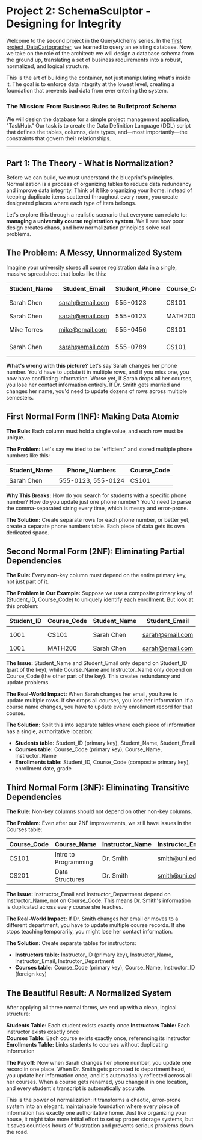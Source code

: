 # Project 2: SchemaSculptor - Designing for Integrity

Welcome to the second project in the QueryAlchemy series. In the [first project, DataCartographer](./DataCartographer/), we learned to query an existing database. Now, we take on the role of the architect: we will design a database schema from the ground up, translating a set of business requirements into a robust, normalized, and logical structure.

This is the art of building the container, not just manipulating what's inside it. The goal is to enforce data integrity at the lowest level, creating a foundation that prevents bad data from ever entering the system.

### The Mission: From Business Rules to Bulletproof Schema

We will design the database for a simple project management application, "TaskHub." Our task is to create the Data Definition Language (DDL) script that defines the tables, columns, data types, and—most importantly—the constraints that govern their relationships.

---

## Part 1: The Theory - What is Normalization?

Before we can build, we must understand the blueprint's principles. Normalization is a process of organizing tables to reduce data redundancy and improve data integrity. Think of it like organizing your home: instead of keeping duplicate items scattered throughout every room, you create designated places where each type of item belongs.

Let's explore this through a realistic scenario that everyone can relate to: **managing a university course registration system**. We'll see how poor design creates chaos, and how normalization principles solve real problems.

## The Problem: A Messy, Unnormalized System

Imagine your university stores all course registration data in a single, massive spreadsheet that looks like this:

| Student_Name | Student_Email   | Student_Phone | Course_Code | Course_Name          | Instructor_Name | Instructor_Email | Credits | Semester    |
| ------------ | --------------- | ------------- | ----------- | -------------------- | --------------- | ---------------- | ------- | ----------- |
| Sarah Chen   | sarah@email.com | 555-0123      | CS101       | Intro to Programming | Dr. Smith       | smith@uni.edu    | 3       | Fall 2024   |
| Sarah Chen   | sarah@email.com | 555-0123      | MATH200     | Calculus II          | Prof. Johnson   | johnson@uni.edu  | 4       | Fall 2024   |
| Mike Torres  | mike@email.com  | 555-0456      | CS101       | Intro to Programming | Dr. Smith       | smith@uni.edu    | 3       | Fall 2024   |
| Sarah Chen   | sarah@email.com | 555-0789      | CS101       | Intro to Programming | Dr. Smith       | smith@uni.edu    | 3       | Spring 2025 |

**What's wrong with this picture?** Let's say Sarah changes her phone number. You'd have to update it in multiple rows, and if you miss one, you now have conflicting information. Worse yet, if Sarah drops all her courses, you lose her contact information entirely. If Dr. Smith gets married and changes her name, you'd need to update dozens of rows across multiple semesters.

## First Normal Form (1NF): Making Data Atomic

**The Rule:** Each column must hold a single value, and each row must be unique.

**The Problem:** Let's say we tried to be "efficient" and stored multiple phone numbers like this:

| Student_Name | Phone_Numbers      | Course_Code |
| ------------ | ------------------ | ----------- |
| Sarah Chen   | 555-0123, 555-0124 | CS101       |

**Why This Breaks:** How do you search for students with a specific phone number? How do you update just one phone number? You'd need to parse the comma-separated string every time, which is messy and error-prone.

**The Solution:** Create separate rows for each phone number, or better yet, create a separate phone numbers table. Each piece of data gets its own dedicated space.

## Second Normal Form (2NF): Eliminating Partial Dependencies

**The Rule:** Every non-key column must depend on the entire primary key, not just part of it.

**The Problem in Our Example:** Suppose we use a composite primary key of (Student_ID, Course_Code) to uniquely identify each enrollment. But look at this problem:

| Student_ID | Course_Code | Student_Name | Student_Email   | Course_Name          | Instructor_Name |
| ---------- | ----------- | ------------ | --------------- | -------------------- | --------------- |
| 1001       | CS101       | Sarah Chen   | sarah@email.com | Intro to Programming | Dr. Smith       |
| 1001       | MATH200     | Sarah Chen   | sarah@email.com | Calculus II          | Prof. Johnson   |

**The Issue:** Student_Name and Student_Email only depend on Student_ID (part of the key), while Course_Name and Instructor_Name only depend on Course_Code (the other part of the key). This creates redundancy and update problems.

**The Real-World Impact:** When Sarah changes her email, you have to update multiple rows. If she drops all courses, you lose her information. If a course name changes, you have to update every enrollment record for that course.

**The Solution:** Split this into separate tables where each piece of information has a single, authoritative location:

- **Students table:** Student_ID (primary key), Student_Name, Student_Email
- **Courses table:** Course_Code (primary key), Course_Name, Instructor_Name
- **Enrollments table:** Student_ID, Course_Code (composite primary key), enrollment date, grade

## Third Normal Form (3NF): Eliminating Transitive Dependencies

**The Rule:** Non-key columns should not depend on other non-key columns.

**The Problem:** Even after our 2NF improvements, we still have issues in the Courses table:

| Course_Code | Course_Name          | Instructor_Name | Instructor_Email | Instructor_Department |
| ----------- | -------------------- | --------------- | ---------------- | --------------------- |
| CS101       | Intro to Programming | Dr. Smith       | smith@uni.edu    | Computer Science      |
| CS201       | Data Structures      | Dr. Smith       | smith@uni.edu    | Computer Science      |

**The Issue:** Instructor_Email and Instructor_Department depend on Instructor_Name, not on Course_Code. This means Dr. Smith's information is duplicated across every course she teaches.

**The Real-World Impact:** If Dr. Smith changes her email or moves to a different department, you have to update multiple course records. If she stops teaching temporarily, you might lose her contact information.

**The Solution:** Create separate tables for instructors:

- **Instructors table:** Instructor_ID (primary key), Instructor_Name, Instructor_Email, Instructor_Department
- **Courses table:** Course_Code (primary key), Course_Name, Instructor_ID (foreign key)

## The Beautiful Result: A Normalized System

After applying all three normal forms, we end up with a clean, logical structure:

**Students Table:** Each student exists exactly once **Instructors Table:** Each instructor exists exactly once  
**Courses Table:** Each course exists exactly once, referencing its instructor **Enrollments Table:** Links students to courses without duplicating information

**The Payoff:** Now when Sarah changes her phone number, you update one record in one place. When Dr. Smith gets promoted to department head, you update her information once, and it's automatically reflected across all her courses. When a course gets renamed, you change it in one location, and every student's transcript is automatically accurate.

This is the power of normalization: it transforms a chaotic, error-prone system into an elegant, maintainable foundation where every piece of information has exactly one authoritative home. Just like organizing your house, it might take more initial effort to set up proper storage systems, but it saves countless hours of frustration and prevents serious problems down the road.
